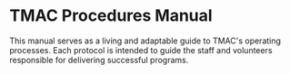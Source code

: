 # TMAC Procedures Manual

This manual serves as a living and adaptable guide to TMAC's operating processes. Each protocol is intended to guide the staff and volunteers responsible for delivering successful programs. 